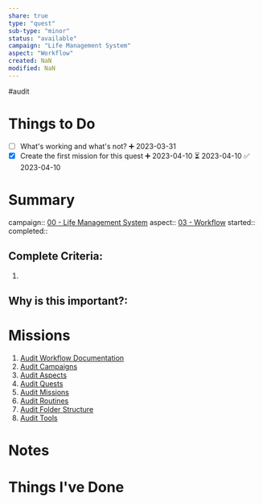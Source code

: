 ```yaml
---
share: true
type: "quest"
sub-type: "minor"
status: "available"
campaign: "Life Management System"
aspect: "Workflow"
created: NaN 
modified: NaN
---
```

 
 #audit
# Things to Do
- [ ] What's working and what's not? ➕ 2023-03-31
- [x] Create the first mission for this quest ➕ 2023-04-10 ⏳ 2023-04-10 ✅ 2023-04-10
# Summary
campaign:: [00 - Life Management System](./00%20-%20Life%20Management%20System.md)
aspect:: [03 - Workflow](./03%20-%20Workflow.md)
started:: 
completed::
## Complete Criteria:
1. 

## Why is this important?:

# Missions
1. [Audit Workflow Documentation](./Audit%20Workflow%20Documentation.md)
2. [Audit Campaigns](Audit%20Campaigns.md)
3. [Audit Aspects](Audit%20Aspects.md)
4. [Audit Quests](./Audit%20Quests.md)
5. [Audit Missions](./Audit%20Missions.md)
6. [Audit Routines](./Audit%20Routines.md)
7. [Audit Folder Structure](./Audit%20Folder%20Structure.md)
8. [Audit Tools](./Audit%20Tools.md)

# Notes

# Things I've Done